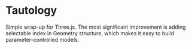 # Tautology

Simple wrap-up for Three.js. The most significant improvement is adding selectable index in Geometry structure, which makes it easy to build parameter-controlled models.
